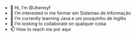 - 👋 Hi, I’m @Jhennyf
- 👀 I’m interested in me formar em Sistemas de Informação 
- 🌱 I’m currently learning Java e um pouquinho de inglês
- 💞️ I’m looking to collaborate on qualquer coisa
- 📫 How to reach me por aqui

<!---
Jhennyf/Jhennyf is a ✨ special ✨ repository because its `README.md` (this file) appears on your GitHub profile.
You can click the Preview link to take a look at your changes.
--->

